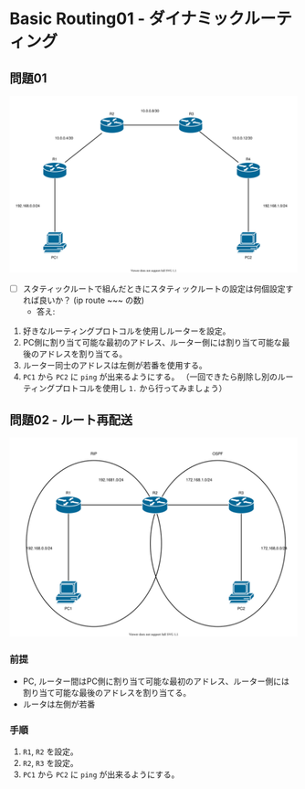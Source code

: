 # Basic Routing01 - ダイナミックルーティング

## 問題01

![](fig/basic_dynamic_routing01.drawio.svg)

* [ ] スタティックルートで組んだときにスタティックルートの設定は何個設定すれば良いか？ (ip route ~~~ の数)
  * 答え:

1. 好きなルーティングプロトコルを使用しルーターを設定。
2. PC側に割り当て可能な最初のアドレス、ルーター側には割り当て可能な最後のアドレスを割り当てる。
3. ルーター同士のアドレスは左側が若番を使用する。
2. `PC1` から `PC2` に `ping` が出来るようにする。
（一回できたら削除し別のルーティングプロトコルを使用し `1.` から行ってみましょう）

## 問題02 - ルート再配送

![](fig/basic_dynamic_routing02.drawio.svg)

### 前提

*  PC, ルーター間はPC側に割り当て可能な最初のアドレス、ルーター側には割り当て可能な最後のアドレスを割り当てる。
* ルータは左側が若番

### 手順

1. `R1`, `R2` を設定。
2. `R2`, `R3` を設定。
2. `PC1` から `PC2` に `ping` が出来るようにする。
